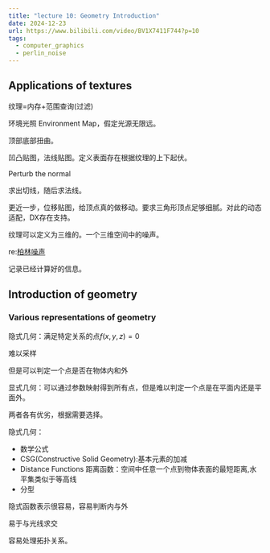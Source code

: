 ```yaml
---
title: "lecture 10: Geometry Introduction"
date: 2024-12-23
url: https://www.bilibili.com/video/BV1X7411F744?p=10
tags:
  - computer_graphics
  - perlin_noise
---
```


## Applications of textures

纹理=内存+范围查询(过滤)

环境光照 Environment Map，假定光源无限远。

顶部底部扭曲。

凹凸贴图，法线贴图。定义表面存在根据纹理的上下起伏。

Perturb the normal

求出切线，随后求法线。

更近一步，位移贴图，给顶点真的做移动。要求三角形顶点足够细腻。对此的动态适配，DX存在支持。

纹理可以定义为三维的。一个三维空间中的噪声。

re:[柏林噪声](../perlin_noise.md)

记录已经计算好的信息。

## Introduction of geometry

### Various representations of geometry

隐式几何：满足特定关系的点$f(x,y,z)=0$

难以采样

但是可以判定一个点是否在物体内和外

显式几何：可以通过参数映射得到所有点，但是难以判定一个点是在平面内还是平面外。

两者各有优劣，根据需要选择。

隐式几何：

- 数学公式
- CSG(Constructive Solid Geometry):基本元素的加减
- Distance Functions 距离函数：空间中任意一个点到物体表面的最短距离,水平集类似于等高线
- 分型

隐式函数表示很容易，容易判断内与外

易于与光线求交

容易处理拓扑关系。
